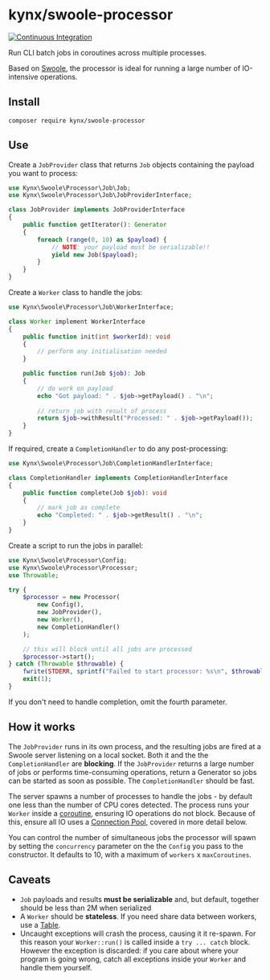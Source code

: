 # kynx/swoole-processor

[![Continuous Integration](https://github.com/kynx/swoole-processor/actions/workflows/continuous-integration.yml/badge.svg)](https://github.com/kynx/swoole-processor/actions/workflows/continuous-integration.yml)

Run CLI batch jobs in coroutines across multiple processes.

Based on [Swoole], the processor is ideal for running a large number of IO-intensive operations.

## Install

```commandline
composer require kynx/swoole-processor
```

## Use

Create a `JobProvider` class that returns `Job` objects containing the payload you want to process:

```php
use Kynx\Swoole\Processor\Job\Job;
use Kynx\Swoole\Processor\Job\JobProviderInterface;

class JobProvider implements JobProviderInterface
{
    public function getIterator(): Generator
    {
        foreach (range(0, 10) as $payload) {
            // NOTE: your payload must be serializable!!
            yield new Job($payload);
        }
    }
}
```

Create a `Worker` class to handle the jobs:

```php
use Kynx\Swoole\Processor\Job\WorkerInterface;

class Worker implement WorkerInterface
{
    public function init(int $workerId): void
    {
        // perform any initialisation needed
    }

    public function run(Job $job): Job
    {
        // do work on payload
        echo "Got payload: " . $job->getPayload() . "\n";
        
        // return job with result of process
        return $job->withResult("Processed: " . $job->getPayload());
    }
}
```

If required, create a `CompletionHandler` to do any post-processing:

```php
use Kynx\Swoole\Processor\Job\CompletionHandlerInterface;

class CompletionHandler implements CompletionHandlerInterface
{
    public function complete(Job $job): void
    {
        // mark job as complete
        echo "Completed: " . $job->getResult() . "\n";
    }
}
```

Create a script to run the jobs in parallel:

```php
use Kynx\Swoole\Processor\Config;
use Kynx\Swoole\Processor\Processor;
use Throwable;

try {
    $processor = new Processor(
        new Config(),
        new JobProvider(),
        new Worker(),
        new CompletionHandler()
    );

    // this will block until all jobs are processed
    $processor->start();
} catch (Throwable $throwable) {
    fwrite(STDERR, sprintf("Failed to start processor: %s\n", $throwable->getMessage()));
    exit(1);
}

```

If you don't need to handle completion, omit the fourth parameter.

## How it works

The `JobProvider` runs in its own process, and the resulting jobs are fired at a Swoole server listening on a local
socket. Both it and the the `CompletionHandler` are **blocking**. If the `JobProvider` returns a large number of jobs or
performs time-consuming operations, return a Generator so jobs can be started as soon as possible. The
`CompletionHandler` should be fast.

The server spawns a number of processes to handle the jobs - by default one less than the number of CPU cores detected.
The process runs your `Worker` inside a [coroutine], ensuring IO operations do not block. Because of this, ensure all IO
uses a [Connection Pool], covered in more detail below.

You can control the number of simultaneous jobs the processor will spawn by setting the `concurrency` parameter on the
the `Config` you pass to the constructor. It defaults to 10, with a maximum of `workers` x `maxCoroutines`.

## Caveats

* `Job` payloads and results **must be serializable** and, but default, together should be less than 2M when serialized
* A `Worker` should be **stateless**. If you need share data between workers, use a [Table].
* Uncaught exceptions will crash the process, causing it it re-spawn. For this reason your `Worker::run()` is called
  inside a `try ... catch` block. However the exception is discarded: if you care about where your program is going
  wrong, catch all exceptions inside your `Worker`  and handle them yourself.

[Swoole]: https://wiki.swoole.com
[coroutine]: https://wiki.swoole.com/en/#/start/coroutine
[Connection Pool]: https://wiki.swoole.com/en/#/coroutine/conn_pool
[Table]: https://wiki.swoole.com/en/#/memory/table
